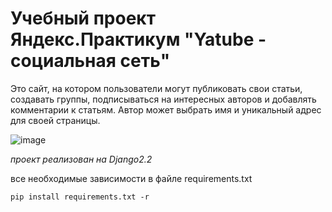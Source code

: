 # Учебный проект Яндекс.Практикум "Yatube - социальная сеть"


Это сайт, на котором пользователи могут публиковать свои статьи, создавать группы, подписываться на интересных авторов и добавлять комментарии к статьям.
Автор может выбрать имя и уникальный адрес для своей страницы.

![image](https://user-images.githubusercontent.com/15908791/111188341-0347fb80-85c6-11eb-8106-d3af239ca31d.png)


*проект реализован на Django2.2*

все необходимые зависимости в файле requirements.txt

```
pip install requirements.txt -r
```
